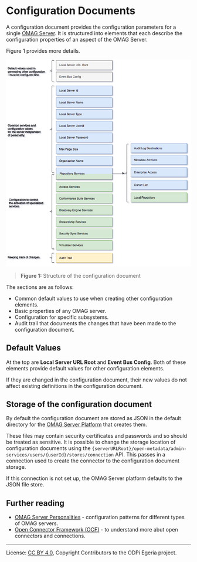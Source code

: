 <!-- SPDX-License-Identifier: CC-BY-4.0 -->
<!-- Copyright Contributors to the ODPi Egeria project. -->

# Configuration Documents

A configuration document provides the configuration parameters for a single
[OMAG Server](omag-server.md).
It is structured into elements that each describe the
configuration properties of an aspect of the OMAG Server.

Figure 1 provides more details.

![Figure 1](configuration-document-structure.png)
> **Figure 1:** Structure of the configuration document


The sections are as follows:

* Common default values to use when creating other configuration elements.
* Basic properties of any OMAG server.
* Configuration for specific subsystems.
* Audit trail that documents the changes that have been made to the configuration document.


## Default Values

At the top are **Local Server URL Root** and **Event Bus Config**.
Both of these elements provide default values for other configuration
elements.

If they are changed in the configuration document, their new values
do not affect existing definitions in the configuration document.

## Storage of the configuration document

By default the configuration document are stored as JSON in the default directory
for the [OMAG Server Platform](omag-server-platform.md) that creates them.

These files may contain security certificates and passwords and so should be treated as sensitive.
It is possible to change the storage location of configuration documents
using the `{serverURLRoot}/open-metadata/admin-services/users/{userId}/stores/connection` API.
This passes in a connection used to create the connector to the configuration document storage.

If this connection is not set up, the OMAG Server platform defaults to the JSON file store.

## Further reading

* [OMAG Server Personalities](omag-server-personalities.md) - configuration
patterns for different types of OMAG servers.
* [Open Connector Framework (OCF)](../../../frameworks/open-connector-framework) -
to understand more abut open connectors and connections.



----
License: [CC BY 4.0](https://creativecommons.org/licenses/by/4.0/),
Copyright Contributors to the ODPi Egeria project.